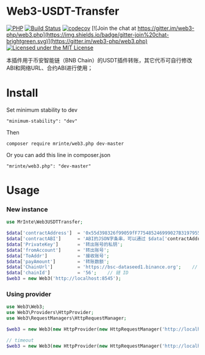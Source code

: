 # Web3-USDT-Transfer
[![PHP](https://github.com/web3p/web3.php/actions/workflows/php.yml/badge.svg)](https://github.com/web3p/web3.php/actions/workflows/php.yml)
[![Build Status](https://travis-ci.org/web3p/web3.php.svg?branch=master)](https://travis-ci.org/web3p/web3.php)
[![codecov](https://codecov.io/gh/web3p/web3.php/branch/master/graph/badge.svg)](https://codecov.io/gh/web3p/web3.php)
[![Join the chat at https://gitter.im/web3-php/web3.php](https://img.shields.io/badge/gitter-join%20chat-brightgreen.svg)](https://gitter.im/web3-php/web3.php)
[![Licensed under the MIT License](https://img.shields.io/badge/License-MIT-blue.svg)](https://github.com/web3p/web3.php/blob/master/LICENSE)

本插件用于币安智能链（BNB Chain）的USDT插件转账，其它代币可自行修改ABI和网络URL、合约ABI进行使用；


# Install

Set minimum stability to dev
```
"minimum-stability": "dev"
```

Then
```
composer require mrinte/web3.php dev-master
```

Or you can add this line in composer.json

```
"mrinte/web3.php": "dev-master"
```


# Usage

### New instance
```php
use MrInte\Web3USDTTransfer;

$data['contractAddress']  = '0x55d398326f99059fF775485246999027B3197955';    // 这是向安智能链（BNB Chain) 代币BSC的USDT合约地址；
$data['contractABI']      = 'ABI的JSON字条串，可以通过 $data['contractAddress'] 的值在 https://bscscan.com/ 上查看ABI；内容太长，不便显示，下面补充！';
$data['PrivateKey']       = '转出账号的私钥';
$data['fromAccount']      = '转出账号';
$data['ToAddr']           = '接收账号';
$data['payAmount']        = '转账数额';
$data['ChainUrl']         = 'https://bsc-dataseed1.binance.org';    // 网络 RPC URL
$data['chainId']          = '56';    // 链 ID
$web3 = new Web3('http://localhost:8545');
```

### Using provider
```php
use Web3\Web3;
use Web3\Providers\HttpProvider;
use Web3\RequestManagers\HttpRequestManager;

$web3 = new Web3(new HttpProvider(new HttpRequestManager('http://localhost:8545')));

// timeout
$web3 = new Web3(new HttpProvider(new HttpRequestManager('http://localhost:8545', 0.1)));
```

